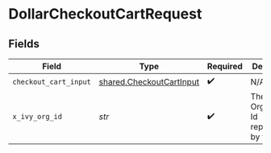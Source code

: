 # DollarCheckoutCartRequest


## Fields

| Field                                                                | Type                                                                 | Required                                                             | Description                                                          |
| -------------------------------------------------------------------- | -------------------------------------------------------------------- | -------------------------------------------------------------------- | -------------------------------------------------------------------- |
| `checkout_cart_input`                                                | [shared.CheckoutCartInput](../../models/shared/checkoutcartinput.md) | :heavy_check_mark:                                                   | N/A                                                                  |
| `x_ivy_org_id`                                                       | *str*                                                                | :heavy_check_mark:                                                   | The target Organization Id represented by the caller                 |